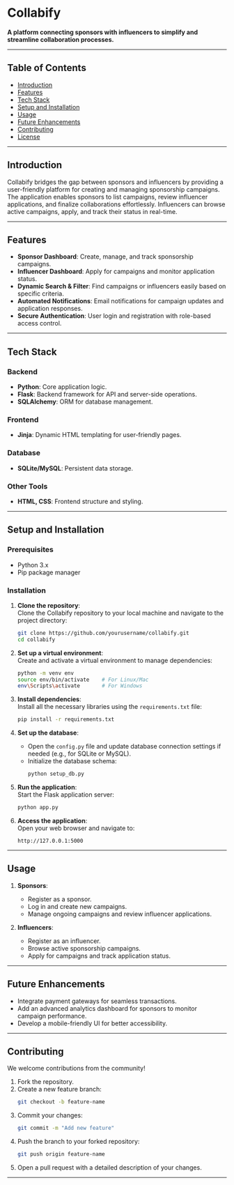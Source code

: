 # **Collabify**  
**A platform connecting sponsors with influencers to simplify and streamline collaboration processes.**  

---

## **Table of Contents**  
- [Introduction](#introduction)  
- [Features](#features)  
- [Tech Stack](#tech-stack)  
- [Setup and Installation](#setup-and-installation)  
- [Usage](#usage)  
- [Future Enhancements](#future-enhancements)  
- [Contributing](#contributing)  
- [License](#license)  

---

## **Introduction**  
Collabify bridges the gap between sponsors and influencers by providing a user-friendly platform for creating and managing sponsorship campaigns. The application enables sponsors to list campaigns, review influencer applications, and finalize collaborations effortlessly. Influencers can browse active campaigns, apply, and track their status in real-time.  

---

## **Features**  
- **Sponsor Dashboard**: Create, manage, and track sponsorship campaigns.  
- **Influencer Dashboard**: Apply for campaigns and monitor application status.  
- **Dynamic Search & Filter**: Find campaigns or influencers easily based on specific criteria.  
- **Automated Notifications**: Email notifications for campaign updates and application responses.  
- **Secure Authentication**: User login and registration with role-based access control.  

---

## **Tech Stack**  
### **Backend**  
- **Python**: Core application logic.  
- **Flask**: Backend framework for API and server-side operations.  
- **SQLAlchemy**: ORM for database management.  

### **Frontend**  
- **Jinja**: Dynamic HTML templating for user-friendly pages.  

### **Database**  
- **SQLite/MySQL**: Persistent data storage.  

### **Other Tools**  
- **HTML, CSS**: Frontend structure and styling.  

---

## **Setup and Installation**  
### **Prerequisites**  
- Python 3.x  
- Pip package manager  

### **Installation**  
1. **Clone the repository**:  
   Clone the Collabify repository to your local machine and navigate to the project directory:  
   ```bash  
   git clone https://github.com/yourusername/collabify.git  
   cd collabify  
   ```  

2. **Set up a virtual environment**:  
   Create and activate a virtual environment to manage dependencies:  
   ```bash  
   python -m venv env  
   source env/bin/activate    # For Linux/Mac  
   env\Scripts\activate       # For Windows  
   ```  

3. **Install dependencies**:  
   Install all the necessary libraries using the `requirements.txt` file:  
   ```bash  
   pip install -r requirements.txt  
   ```  

4. **Set up the database**:  
   - Open the `config.py` file and update database connection settings if needed (e.g., for SQLite or MySQL).  
   - Initialize the database schema:  
     ```bash  
     python setup_db.py  
     ```  

5. **Run the application**:  
   Start the Flask application server:  
   ```bash  
   python app.py  
   ```  

6. **Access the application**:  
   Open your web browser and navigate to:  
   ```  
   http://127.0.0.1:5000  
   ```  

  

---

## **Usage**  
1. **Sponsors**:  
   - Register as a sponsor.  
   - Log in and create new campaigns.  
   - Manage ongoing campaigns and review influencer applications.  

2. **Influencers**:  
   - Register as an influencer.  
   - Browse active sponsorship campaigns.  
   - Apply for campaigns and track application status.  

---

## **Future Enhancements**  
- Integrate payment gateways for seamless transactions.  
- Add an advanced analytics dashboard for sponsors to monitor campaign performance.  
- Develop a mobile-friendly UI for better accessibility.  

---

## **Contributing**  
We welcome contributions from the community!  
1. Fork the repository.  
2. Create a new feature branch:  
   ```bash  
   git checkout -b feature-name  
   ```  
3. Commit your changes:  
   ```bash  
   git commit -m "Add new feature"  
   ```  
4. Push the branch to your forked repository:  
   ```bash  
   git push origin feature-name  
   ```  
5. Open a pull request with a detailed description of your changes.  

---

